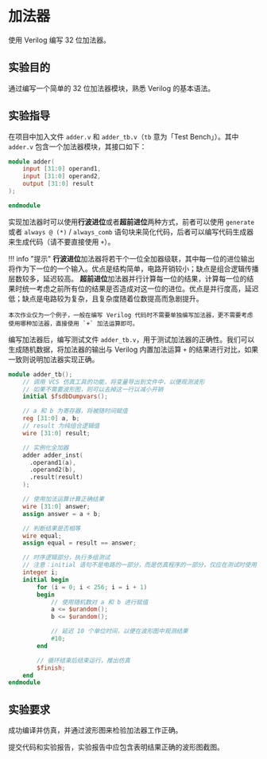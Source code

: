 # 加法器

使用 Verilog 编写 32 位加法器。

## 实验目的

通过编写一个简单的 32 位加法器模块，熟悉 Verilog 的基本语法。

## 实验指导

在项目中加入文件 `adder.v` 和 `adder_tb.v`（`tb` 意为「Test Bench」）。其中 `adder.v` 包含一个加法器模块，其接口如下：

```verilog
module adder(
    input [31:0] operand1,
    input [31:0] operand2,
    output [31:0] result
);

endmodule
```

实现加法器时可以使用**行波进位**或者**超前进位**两种方式，前者可以使用 `generate` 或者 `always @ (*)` / `always_comb` 语句块来简化代码，后者可以编写代码生成器来生成代码（请不要直接使用 `+`）。

!!! info "提示"
    **行波进位**加法器将若干个一位全加器级联，其中每一位的进位输出将作为下一位的一个输入。优点是结构简单，电路开销较小；缺点是组合逻辑传播层数较多，延迟较高。
    **超前进位**加法器并行计算每一位的结果，计算每一位的结果时统一考虑之前所有位的结果是否造成对这一位的进位。优点是并行度高，延迟低；缺点是电路较为复杂，且复杂度随着位数提高而急剧提升。

    本次作业仅为一个例子，一般在编写 Verilog 代码时不需要单独编写加法器，更不需要考虑使用哪种加法器，直接使用 `+` 加法运算即可。

编写加法器后，编写测试文件 `adder_tb.v`，用于测试加法器的正确性。我们可以生成随机数据，将加法器的输出与 Verilog 内置加法运算 `+` 的结果进行对比，如果一致则说明加法器实现正确。

```verilog
module adder_tb();
    // 调用 VCS 仿真工具的功能，将变量导出到文件中，以便观测波形
    // 如果不需要波形图，则可以去掉这一行以减小开销
    initial $fsdbDumpvars();

    // a 和 b 为寄存器，将被随时间赋值
    reg [31:0] a, b;
    // result 为纯组合逻辑值
    wire [31:0] result;

    // 实例化全加器
    adder adder_inst(
      .operand1(a),
      .operand2(b),
      .result(result)
    );

    // 使用加法运算计算正确结果
    wire [31:0] answer;
    assign answer = a + b;

    // 判断结果是否相等
    wire equal;
    assign equal = result == answer;

    // 时序逻辑部分，执行多组测试
    // 注意：initial 语句不是电路的一部分，而是仿真程序的一部分，仅应在测试时使用
    integer i;
    initial begin
        for (i = 0; i < 256; i = i + 1)
        begin
            // 使用随机数对 a 和 b 进行赋值
            a <= $urandom();
            b <= $urandom();

            // 延迟 10 个单位时间，以便在波形图中观测结果
            #10;
        end

        // 循环结束后结束运行，推出仿真
        $finish;
    end
endmodule
```

## 实验要求

成功编译并仿真，并通过波形图来检验加法器工作正确。

提交代码和实验报告，实验报告中应包含表明结果正确的波形图截图。
